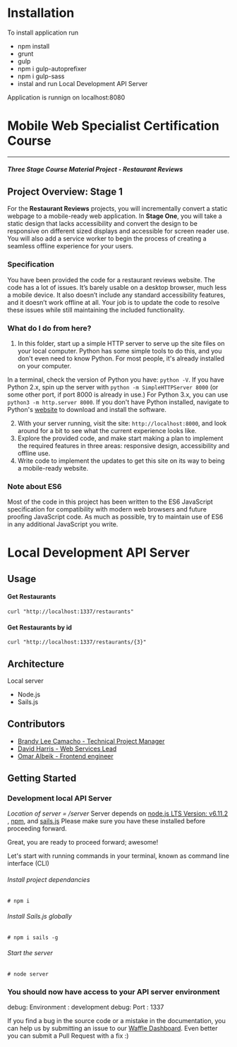 
# Installation
To install application run
 - npm install
 - grunt
 - gulp
 - npm i gulp-autoprefixer
 - npm i gulp-sass
 - instal and run Local Development API Server
 
Application is runnign on localhost:8080

# Mobile Web Specialist Certification Course
---
#### _Three Stage Course Material Project - Restaurant Reviews_

## Project Overview: Stage 1

For the **Restaurant Reviews** projects, you will incrementally convert a static webpage to a mobile-ready web application. In **Stage One**, you will take a static design that lacks accessibility and convert the design to be responsive on different sized displays and accessible for screen reader use. You will also add a service worker to begin the process of creating a seamless offline experience for your users.

### Specification

You have been provided the code for a restaurant reviews website. The code has a lot of issues. It’s barely usable on a desktop browser, much less a mobile device. It also doesn’t include any standard accessibility features, and it doesn’t work offline at all. Your job is to update the code to resolve these issues while still maintaining the included functionality. 

### What do I do from here?

1. In this folder, start up a simple HTTP server to serve up the site files on your local computer. Python has some simple tools to do this, and you don't even need to know Python. For most people, it's already installed on your computer. 

In a terminal, check the version of Python you have: `python -V`. If you have Python 2.x, spin up the server with `python -m SimpleHTTPServer 8000` (or some other port, if port 8000 is already in use.) For Python 3.x, you can use `python3 -m http.server 8000`. If you don't have Python installed, navigate to Python's [website](https://www.python.org/) to download and install the software.

2. With your server running, visit the site: `http://localhost:8000`, and look around for a bit to see what the current experience looks like.
3. Explore the provided code, and make start making a plan to implement the required features in three areas: responsive design, accessibility and offline use.
4. Write code to implement the updates to get this site on its way to being a mobile-ready website.

### Note about ES6

Most of the code in this project has been written to the ES6 JavaScript specification for compatibility with modern web browsers and future proofing JavaScript code. As much as possible, try to maintain use of ES6 in any additional JavaScript you write. 

# Local Development API Server
## Usage
#### Get Restaurants
```
curl "http://localhost:1337/restaurants"
```
#### Get Restaurants by id
````
curl "http://localhost:1337/restaurants/{3}"
````

## Architecture
Local server
- Node.js
- Sails.js

## Contributors

- [Brandy Lee Camacho - Technical Project Manager](mailto:brandy.camacho@udacity.com)
- [David Harris - Web Services Lead](mailto:david.harris@udacity.com)
- [Omar Albeik - Frontend engineer](mailto:omaralbeik@gmail.com)

## Getting Started

### Development local API Server
_Location of server = /server_
Server depends on [node.js LTS Version: v6.11.2 ](https://nodejs.org/en/download/), [npm](https://www.npmjs.com/get-npm), and [sails.js](http://sailsjs.com/)
Please make sure you have these installed before proceeding forward.

Great, you are ready to proceed forward; awesome!

Let's start with running commands in your terminal, known as command line interface (CLI)

###### Install project dependancies
```Install project dependancies
# npm i
```
###### Install Sails.js globally
```Install sails global
# npm i sails -g
```
###### Start the server
```Start server
# node server
```
### You should now have access to your API server environment
debug: Environment : development
debug: Port        : 1337


If you find a bug in the source code or a mistake in the documentation, you can help us by
submitting an issue to our [Waffle Dashboard](https://waffle.io/udacity/mwnd-issues). Even better you can submit a Pull Request with a fix :)

